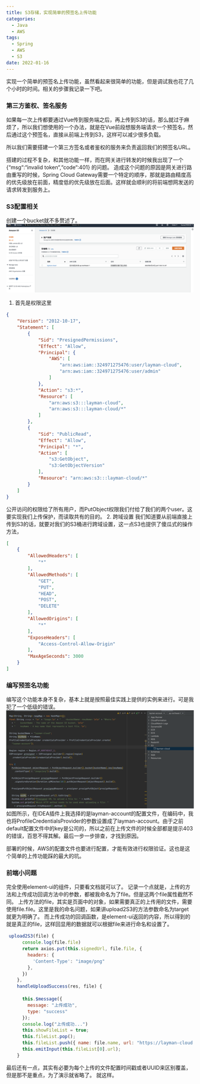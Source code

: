 ```yaml
---
title: S3存储，实现简单的预签名上传功能
categories:
  - Java
  - AWS
tags:
  - Spring
  - AWS
  - S3
date: 2022-01-16
---
```


实现一个简单的预签名上传功能，虽然看起来很简单的功能，但是调试我也花了几个小时的时间。相关的步骤我记录一下吧。


### 第三方鉴权、签名服务
如果每一次上传都要通过Vue传到服务端之后，再上传到S3的话，那么就过于麻烦了，所以我们想使用的一个办法，就是在Vue前段想服务端请求一个预签名，然后通过这个预签名，直接从前端上传到S3，这样可以减少很多负载。

所以我们需要搭建一个第三方签名或者鉴权的服务来负责返回我们的预签名URL。

搭建的过程不复杂，和其他功能一样，而在网关进行转发的时候我出现了一个{“msg“:“invalid token“,“code“:401} 的问题。
造成这个问题的原因是网关进行路由重写的时候，Spring Cloud Gateway需要一个特定的顺序，那就是路由精度高的优先级放在前面，精度低的优先级放在后面。这样就会顺利的将前端想网发送的请求转发到服务上。

### S3配置相关

创建一个bucket就不多赘述了。
![0001](/subject/layman-cloud/cloud5.png)
1. 首先是权限这里
```json
{
    "Version": "2012-10-17",
    "Statement": [
        {
            "Sid": "PresignedPermissions",
            "Effect": "Allow",
            "Principal": {
                "AWS": [
                    "arn:aws:iam::324971275476:user/layman-cloud",
                    "arn:aws:iam::324971275476:user/admin"
                ]
            },
            "Action": "s3:*",
            "Resource": [
                "arn:aws:s3:::layman-cloud",
                "arn:aws:s3:::layman-cloud/*"
            ]
        },
        {
            "Sid": "PublicRead",
            "Effect": "Allow",
            "Principal": "*",
            "Action": [
                "s3:GetObject",
                "s3:GetObjectVersion"
            ],
            "Resource": "arn:aws:s3:::layman-cloud/*"
        }
    ]
}
```
公开访问的权限给了所有用户，而PutObject权限我们付给了我们的两个user。这要实现我们上传保护，而读取共有的目的。
2. 跨域设置
我们知道要从前端直接上传到S3的话，就要对我们的S3桶进行跨域设置，这一点S3也提供了傻瓜式的操作方法，
```json
[
    {
        "AllowedHeaders": [
            "*"
        ],
        "AllowedMethods": [
            "GET",
            "PUT",
            "HEAD",
            "POST",
            "DELETE"
        ],
        "AllowedOrigins": [
            "*"
        ],
        "ExposeHeaders": [
            "Access-Control-Allow-Origin"
        ],
        "MaxAgeSeconds": 3000
    }
]

```

### 编写预签名功能
编写这个功能本身不复杂，基本上就是按照最佳实践上提供的实例来进行。可是我犯了一个低级的错误。
![0001](/subject/layman-cloud/aws-user.png)
如图所示，在IDEA插件上我选择的是layman-account的配置文件，在编码中，我也将ProfileCredentialsProvider的参数设置成了layman-account。由于之前default配置文件中的key是公司的，所以之前在上传文件的时候全部都是提示403的错误，百思不得其解。最后一步一步排查，才找到原因。

部署的时候，AWS的配置文件也要进行配置，才能有效进行权限验证。这也是这个简单的上传功能踩的最大的坑。


### 前端小问题
完全使用element-ui的组件，只要看文档就可以了。
记录一个点就是，上传的方法和上传成功回调方法中的参数，都被我命名为了file。但是这两个file属性截然不同。
上传方法的file，其实是页面中的对象，如果需要真正的上传用的文件，需要使用file.file。这里是我的命名问题，如果讲upload2S3的方法参数命名为target就更为明确了。 
而上传成功的回调函数，是element-ui返回的内容，所以得到的就是真正的file，这样回显用的数据就可以根据file来进行命名和设置了。
``` javascript
 upload2S3(file) {
      console.log(file.file)
      return axios.put(this.signedUrl, file.file, {
        headers: {
          'Content-Type': "image/png"
        },
      })
    },
    handleUploadSuccess(res, file) {

      this.$message({
        message: "上传成功",
        type: "success"
      });
      console.log("上传成功...")
      this.showFileList = true;
      this.fileList.pop();
      this.fileList.push({ name: file.name, url: "https://layman-cloud.s3.ap-northeast-1.amazonaws.com/" + file.name });
      this.emitInput(this.fileList[0].url);
    }

```

最后还有一点，其实有必要为每个上传的文件配置时间戳或者UUID来区别覆盖，但是那不是重点，为了演示就省略了。
就这样。
